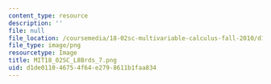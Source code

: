```yaml
---
content_type: resource
description: ''
file: null
file_location: /coursemedia/18-02sc-multivariable-calculus-fall-2010/d1de011046754f64e2798611b1faa834_MIT18_02SC_L8Brds_7.png
file_type: image/png
resourcetype: Image
title: MIT18_02SC_L8Brds_7.png
uid: d1de0110-4675-4f64-e279-8611b1faa834
---
```


